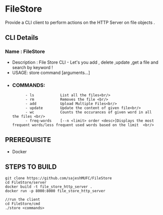 # FileStore
Provide a CLI client to perform actions on the HTTP Server on file objects . 

## CLI Details
### Name : FileStore
- Description : File Store CLI - Let's you add , delete ,update ,get a file and search by keyword !
- USAGE: store command [arguments...]
- ### COMMANDS: 
            - ls            List all the files<br/> 
            - rm            Removes the file <br/>
            - add           Upload Multiple Files<br/>
            - update        Update the content of given file<br/>
            - wc            Counts the occurances of given word in all the files <br/>
            - freq-words    [--n <limit> order <desc>]Displays the most frequent words/less frequent used words based on the limit  <br/>



## PREREQUISITE 
- Docker


## STEPS TO BUILD 
```
git clone https://github.com/sajeshMUFC/FileStore
cd FileStore/server
docker build -t file_store_http_server .
docker run -p 8000:8000 file_store_http_server

//run the client
cd FileStore/cmd
./store <commands>
```